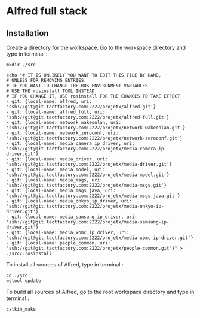 Alfred full stack
===

Installation
---

Create a directory for the workspace.
Go to the workspace directory and type in terminal :

    mkdir ./src
    
    echo "# IT IS UNLIKELY YOU WANT TO EDIT THIS FILE BY HAND,
    # UNLESS FOR REMOVING ENTRIES.
    # IF YOU WANT TO CHANGE THE ROS ENVIRONMENT VARIABLES 
    # USE THE rosinstall TOOL INSTEAD.
    # IF YOU CHANGE IT, USE rosinstall FOR THE CHANGES TO TAKE EFFECT
    - git: {local-name: alfred, uri: 'ssh://git@git.tactfactory.com:2222/projetx/alfred.git'}
    - git: {local-name: alfred_full, uri: 'ssh://git@git.tactfactory.com:2222/projetx/alfred-full.git'}
    - git: {local-name: network_wakeonlan, uri: 'ssh://git@git.tactfactory.com:2222/projetx/network-wakeonlan.git'}
    - git: {local-name: network_zeroconf, uri: 'ssh://git@git.tactfactory.com:2222/projetx/network-zeroconf.git'}
    - git: {local-name: media_camera_ip_driver, uri: 'ssh://git@git.tactfactory.com:2222/projetx/media-camera-ip-driver.git'}
    - git: {local-name: media_driver, uri: 'ssh://git@git.tactfactory.com:2222/projetx/media-driver.git'}
    - git: {local-name: media_model, uri: 'ssh://git@git.tactfactory.com:2222/projetx/media-model.git'}
    - git: {local-name: media_msgs, uri: 'ssh://git@git.tactfactory.com:2222/projetx/media-msgs.git'}
    - git: {local-name: media_msgs_java, uri: 'ssh://git@git.tactfactory.com:2222/projetx/media-msgs-java.git'}
    - git: {local-name: media_onkyo_ip_driver, uri: 'ssh://git@git.tactfactory.com:2222/projetx/media-onkyo-ip-driver.git'}
    - git: {local-name: media_samsung_ip_driver, uri: 'ssh://git@git.tactfactory.com:2222/projetx/media-samsung-ip-driver.git'}
    - git: {local-name: media_xbmc_ip_driver, uri: 'ssh://git@git.tactfactory.com:2222/projetx/media-xbmc-ip-driver.git'}
    - git: {local-name: people_common, uri: 'ssh://git@git.tactfactory.com:2222/projetx/people-common.git'}" > ./src/.rosinstall

To install all sources of Alfred, type in terminal :

    cd ./src
    wstool update

To build all sources of Alfred, go to the root workspace directory and type in terminal :

    catkin_make
